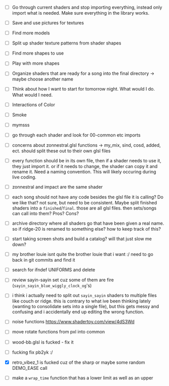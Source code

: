 - [ ] Go through current shaders and stop importing everything, instead only import what is needed. Make sure everything in the library works.
- [ ] Save and use pictures for textures
- [ ] Find more models
- [ ] Split up shader texture patterns from shader shapes
- [ ] Find more shapes to use
- [ ] Play with more shapes
- [ ] Organize shaders that are ready for a song into the final directory -> maybe choose another name
- [ ] Think about how I want to start for tomorrow night. What would I do. What would I need.
- [ ] Interactions of Color
- [ ] Smoke
- [ ] mymsss
- [ ] go through each shader and look for 00-common etc imports

- [ ] concerns about zonnestral.glsl functions -> my_mix, sind, cosd, added, ect. should split these out to their own glsl files
- [ ] every function should be in its own file, then if a shader needs to use it, they just import it. or if it needs to change, the shader can copy it and rename it. Need a naming convention. This will likely occuring during live coding.

- [ ] zonnestral and impact are the same shader
- [ ] each song should not have any code besides the glsl file it is calling? Do we like that? not sure, but need to be consistent.  Maybe split finished shaders into a `finished`/`final`. those are all glsl files. then sets/songs can call into them? Pros? Cons?
- [ ] archive directory where all shaders go that have been given a real name. so if ridge-20 is renamed to something else? how to keep track of this?
- [ ] start taking screen shots and build a catalog? will that just slow me down? 
- [ ] my brother louie isnt quite the brother louie that i want :/ need to go back in git commits and find it

- [ ] search for ifndef UNIFORMS and delete
- [ ] review sayin-sayin set cuz some of them are fire (`sayin_sayin_blue_wiggly_clock_og`'s)
- [ ] i think i actually need to split out `sayin_sayin` shaders to multiple files like couch or ridge. this is contrary to what ive been thinking lately (wanting to consolidate sets into a single file), but this gets messy and confusing and i accidentally end up editing the wrong function.


- [ ] noise functions https://www.shadertoy.com/view/4dS3Wd
- [ ] move rotate functions from pxl into common
- [ ] wood-bb.glsl is fucked - fix it
- [ ] fucking fix pb2yk :/

- [x] retro_vibez_1 is fucked cuz of the sharp or maybe some random DEMO_EASE call

- [ ] make a `wrap_time` function that has a lower limit as well as an upper
